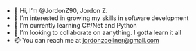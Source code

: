 - 👋 Hi, I’m @JordonZ90, Jordon Z.
- 👀 I’m interested in growing my skills in software development
- 🌱 I’m currently learning C#/Net and Python
- 💞️ I’m looking to collaborate on aanything. I gotta learn it all
- 📫 You can reach me at jordonzoellner@gmail.com

<!---
JordonZ90/JordonZ90 is a ✨ special ✨ repository because its `README.md` (this file) appears on your GitHub profile.
You can click the Preview link to take a look at your changes.
--->
